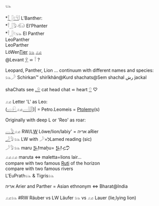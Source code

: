 𓃮  

*[𓍋](𓍋)[𓃀](𓃀)[𓏲](𓏲)[𓄛](𓄛)𓏪 L’Banther:  
*𓍋𓃀𓅱𓃰 El’Phanter  
*𓍋𓃀𓏲𓃮 El Panther  
LeoPanther  
LeoParther  
LöWen[Tier](𓄛) [𓃬](𓃬) [𓃭](𓃭)  
@Levant [𓋁](𓋁) ⋍ 𓍋 ?  


Leopard, Panther, Lion … continuum with different names and species:  
𓃬𓌳 Schirkan™ shirîkhân@Kurd shachats@Sem shachal رش  jackal  

shaChats see [𓄂](𓄂) cat head chat ⋍ heart [𓄣](𓄣) ♡  

𓃭 Letter 'L' as Leo:  
([𓊪](𓊪)[𓏏](𓏏)[𓍯](𓍯)𓃭[𓐝](𓐝)[𓇋𓇋](𓇋𓇋)[𓋴](𓋴))| = Petro.Leomeis = [Ptolemy](https://en.wikipedia.org/wiki/Ptolemaios)(s)  

Originally with deep L or 'Reo' as roar:  

[𓂋](𓂋)[𓅱](𓅱)𓃭 RW/L[W](w) Löwe/lion/labiy' = אריה aRier  
[𓌳](𓌳)𓅱𓃬 LW with 𓌳=לLamed reading (sic)  
𓌳𓅱𓃬 maru 𒌨maḫu= 𒌨𒈤  
𓃭𓃭 maruta ⇔ maletta=lions lair…  
compare with two famous [Ruti](https://en.wikipedia.org/wiki/Ruti) of the horizon  
compare with two famous rivers  
L'EuPrath𓃮 & Tigris𓃬  

אריה Arier and Parther = Asian ethnonym  ⇔ Bharat@India  

𓃭𓃬 #RW Räuber vs LW Läufer 𓃬 vs 𓃭 Lauer (lie,lying lion)  